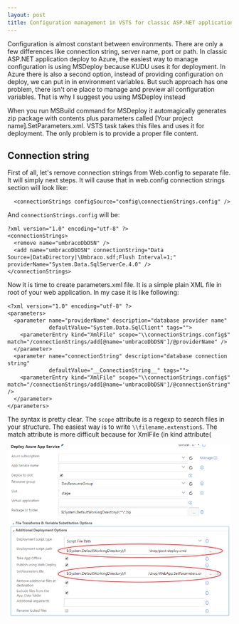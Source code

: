 ```yaml
---
layout: post
title: Configuration management in VSTS for classic ASP.NET applications
---
```


Configuration is almost constant between environments. There are only a few differences like connection string, server name, port or path. In classic ASP.NET application deploy to Azure, the easiest way to manage configuration is using MSDeploy because KUDU uses it for deployment. In Azure there is also a second option, instead of providing configuration on deploy, we can put in in environment variables. But such approach has one problem, there isn't one place to manage and preview all configuration variables. That is why I suggest you using MSDeploy instead 

When you run MSBuild command for MSDeploy it automagically generates zip package with contents plus parameters called [Your project name].SetParameters.xml. VSTS task takes this files and uses it for deployment. The only problem is to provide a proper file content.

## Connection string
First of all, let's remove connection strings from Web.config to separate file. It will simply next steps. It will cause that in web.config connection strings section will look like:
```
  <connectionStrings configSource="config\connectionStrings.config" />
```
And `connectionStrings.config` will be:
```
?xml version="1.0" encoding="utf-8" ?>
<connectionStrings>
  <remove name="umbracoDbDSN" />
  <add name="umbracoDbDSN" connectionString="Data Source=|DataDirectory|\Umbraco.sdf;Flush Interval=1;" providerName="System.Data.SqlServerCe.4.0" />
</connectionStrings>
```

Now it is time to create parameters.xml file. It is a simple plain XML file in root of your web application. In my case it is like following:
```
<?xml version="1.0" encoding="utf-8" ?>
<parameters>
  <parameter name="providerName" description="database provider name"
             defaultValue="System.Data.SqlClient" tags="">
    <parameterEntry kind="XmlFile" scope="\\connectionStrings.config$" match="/connectionStrings/add[@name='umbracoDbDSN']/@providerName" />
  </parameter>
  <parameter name="connectionString" description="database connection string"
             defaultValue="__ConnectionString__" tags="">
    <parameterEntry kind="XmlFile" scope="\\connectionStrings.config$" match="/connectionStrings/add[@name='umbracoDbDSN']/@connectionString" />
  </parameter>
</parameters>
```
The syntax is pretty clear. The `scope` attribute is a regexp to search files in your structure. The easiest way is to write `\\filename.extenstion$`. The match attribute is more difficult because for XmlFile (in kind attribute(


![](/content/images/2017/05/setParameters_in_deploy_task.png)
